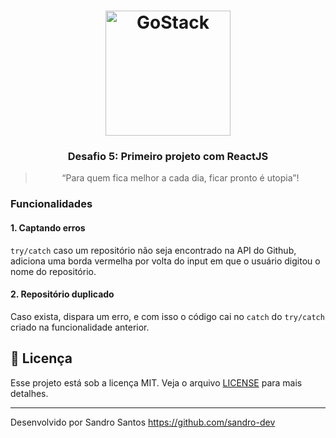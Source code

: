 <h1 align="center">
    <img alt="GoStack" src="https://rocketseat-cdn.s3-sa-east-1.amazonaws.com/bootcamp-header.png" width="200px" />
</h1>

<h3 align="center">
  Desafio 5: Primeiro projeto com ReactJS
</h3>

<blockquote align="center">“Para quem fica melhor a cada dia, ficar pronto é utopia”!</blockquote>

### Funcionalidades

#### 1. Captando erros

`try/catch` caso um repositório não seja encontrado na API do Github, adiciona uma borda vermelha por volta do input em que o usuário digitou o nome do repositório.

#### 2. Repositório duplicado

Caso exista, dispara um erro, e com isso o código cai no `catch` do `try/catch` criado na funcionalidade anterior.


## :memo: Licença

Esse projeto está sob a licença MIT. Veja o arquivo [LICENSE](LICENSE.md) para mais detalhes.

---

Desenvolvido por Sandro Santos https://github.com/sandro-dev
